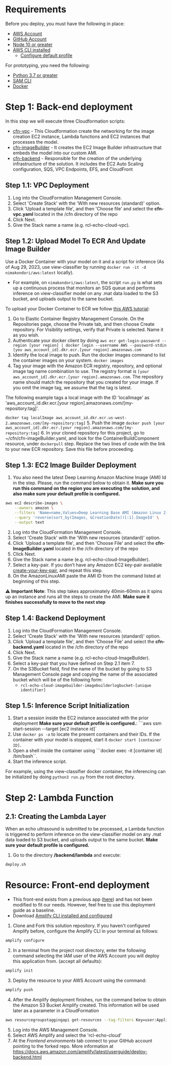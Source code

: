 # Requirements
Before you deploy, you must have the following in place:
*  [AWS Account](https://aws.amazon.com/account/) 
*  [GitHub Account](https://github.com/) 
*  [Node 10 or greater](https://nodejs.org/en/download/) 
*  [AWS CLI installed](https://docs.aws.amazon.com/cli/latest/userguide/getting-started-install.html)
    * [Configure default profile](https://docs.aws.amazon.com/cli/latest/userguide/cli-configure-files.html#cli-configure-files-methods)

For prototyping, you need the following:
*  [Python 3.7 or greater](https://realpython.com/installing-python/) 
*  [SAM CLI](https://docs.aws.amazon.com/serverless-application-model/latest/developerguide/serverless-sam-cli-install.html) 
*  [Docker](https://docs.docker.com/install/) 

# Step 1: Back-end deployment

In this step we will execute three Cloudformation scripts:
* [cfn-vpc](../cfn/cfn-vpc.yaml) - This Cloudformation create the networking for the image creation EC2 instance, Lambda functions and EC2 instances that processes the model.
* [cfn-imageBuilder](../cfn/cfn-imageBuilder.yaml) - It creates the EC2 Image Builder infrastructure that embeds the model into our custom AMI. 
* [cfn-backend](../cfn/cfn-backend.yaml) - Responsible for the creation of the underlying infrastructure of the solution. It includes the EC2 Auto Scaling configuration, SQS, VPC Endpoints, EFS, and CloudFront


## Step 1.1: VPC Deployment

1. Log into the CloudFormation Management Console.
2. Select 'Create Stack' with the 'With new resources (standard)' option.
3. Click 'Upload a template file', and then 'Choose file' and select the **cfn-vpc.yaml** located in the /cfn directory of the repo
4. Click Next.
5. Give the Stack name a name (e.g. rcl-echo-cloud-vpc).

## Step 1.2: Upload Model To ECR And Update Image Builder
Use a Docker Container with your model on it and a script for inference (As of Aug 29, 2023, use view-classifier by running `docker run -it -d nimakondori/aws:latest` locally).

- For example, on `nimakondori/aws:latest`, the script `run.py` is what sets up a continuous process that monitors an SQS queue and performs inference on view-classifier model on any .mat data loaded to the S3 bucket, and uploads output to the same bucket.

To upload your Docker Container to ECR we follow [this AWS tutorial](https://docs.aws.amazon.com/AmazonECR/latest/userguide/docker-push-ecr-image.html):

1. Go to Elastic Container Registry Management Console. On the Repositories page, choose the Private tab, and then choose Create repository. For Visibility settings, verify that Private is selected. Name it as you wish.
2. Authenticate your docker client by doing
```aws ecr get-login-password --region [your region] | docker login --username AWS --password-stdin [you aws_account_id].dkr.ecr.[your region].amazonaws.com```
3. Identify the local image to push. Run the docker images command to list the container images on your system.
```docker images```
4. Tag your image with the Amazon ECR registry, repository, and optional image tag name combination to use. The registry format is ```[your aws_account_id].dkr.ecr.[your region].amazonaws.com```. The repository name should match the repository that you created for your image. If you omit the image tag, we assume that the tag is latest.

The following example tags a local image with the ID 'localImage' as 'aws_account_id.dkr.ecr.[your region].amazonaws.com/[my-repository:tag]'.

```docker tag localImage aws_account_id.dkr.ecr.us-west-2.amazonaws.com/[my-repository:tag]```
5. Push the image ```docker push [your aws_account_id].dkr.ecr.[your region].amazonaws.com/[my-repository:tag]```
6. In your cloned repository for this project, go to ~/cfn/cfn-imageBuilder.yaml, and look for the ContainerBuildComponent resource, under `dockerpull` step. Replace the two lines of code with the link to your new ECR repository. Save this file before proceeding.

## Step 1.3: EC2 Image Builder Deployment

1.  You also need the latest Deep Learning Amazon Machine Image (AMI) Id in the step. Please, run the command below to obtain it. **Make sure you run this command on the region you are executing the solution, and also make sure your default profile is configured.**
```bash
aws ec2 describe-images \
    --owners amazon \
    --filters 'Name=name,Values=Deep Learning Base AMI (Amazon Linux 2)*' 'Name=state,Values=available' \
    --query 'reverse(sort_by(Images, &CreationDate))[:1].ImageId' \
    --output text
```

2. Log into the CloudFormation Management Console.
3. Select 'Create Stack' with the 'With new resources (standard)' option.
4. Click 'Upload a template file', and then 'Choose File' and select the **cfn-ImageBuilder.yaml** located in the /cfn directory of the repo
5. Click Next.
6. Give the Stack name a name (e.g. rcl-echo-cloud-ImageBuilder).
7. Select a key-pair. If you don’t have any Amazon EC2 key-pair available [create-your-key-pair](https://docs.aws.amazon.com/AWSEC2/latest/UserGuide/ec2-key-pairs.html#having-ec2-create-your-key-pair), and repeat this step.
8. On the AmazonLinuxAMI paste the AMI ID from the command listed at beginning of this step.

:warning: **Important Note**: This step takes approximately 40min-60min as it spins up an instance and runs all the steps to create the AMI. **Make sure it finishes successfully to move to the next step**

## Step 1.4: Backend Deployment

1. Log into the CloudFormation Management Console.
2. Select 'Create Stack' with the 'With new resources (standard)' option.
3. Click 'Upload a template file', and then 'Choose File' and select the **cfn-backend.yaml** located in the /cfn directory of the repo
4. Click Next.
5. Give the Stack name a name (e.g. rcl-echo-cloud-ImageBuilder).
6. Select a key-pair that you have defined on Step 2.1 item 7.
7. On the S3Bucket field, find the name of the bucket by going to S3 Management Console page and copying the name of the associated bucket which will be of the following form:
   - ```rcl-echo-cloud-imagebuilder-imagebuilderlogbucket-[unique identifier]```

## Step 1.5: Inference Script Initialization

1. Start a session inside the EC2 instance associated with the prior deployment **Make sure your default profile is configured.**:
```aws ssm start-session --target [ec2 instance id]`
2. Use ```docker ps -a``` to locate the present containers and their IDs. If the container with your model is stopped, start it ```docker start [container ID]```.
3. Open a shell inside the container using ```docker exec -it [container id] /bin/bash``.
4. Start the inference script.

For example, using the view-classifier docker container, the inferencing can be initialized by doing `python3 run.py` from the root directory.

# Step 2: Lambda Function

## 2.1: Creating the Lambda Layer
When an echo ultrasound is submitted to be processed, a Lambda function is triggered to perform inference on the view-classifier model on any .mat data loaded to S3 bucket, and uploads output to the same bucket. **Make sure your default profile is configured.**

1. Go to the directory <strong>/backend/lambda</strong> and execute:
```bash
deploy.sh 
```

# Resource: Front-end deployment

* This front-end exists from a previous app ([here](https://github.com/UBC-CIC/COVID19-L3-Net-APP)) and has not been modified to fit our needs. However, feel free to use this deployment guide as a baseline.
* Download [Amplify CLI installed and configured](https://aws-amplify.github.io/docs/cli-toolchain/quickstart#quickstart)

1.  Clone and Fork this solution repository.
    If you haven't configured Amplify before, configure the Amplify CLI in your terminal as follows:
```bash
amplify configure
```

2.  In a terminal from the project root directory, enter the following command selecting the IAM user of the AWS Account you will deploy this application from. (accept all defaults):

```bash
amplify init
```

3.  Deploy the resource to your AWS Account using the command:
```bash
amplify push
```

4.  After the Amplify deployment finishes, run the command below to obtain the Amazon S3 Bucket Amplify created. This information will be used later as a parameter in a CloudFormation
```bash
aws resourcegroupstaggingapi get-resources --tag-filters Key=user:Application,Values="rcl-echo-cloud" Key=user:Stack,Values="dev" --resource-type-filters s3 --query 'ResourceTagMappingList[*].[ResourceARN]' --output text | grep -v deployment | awk -F':::' '{print $2}'
```

5. Log into the AWS Management Console.
6. Select AWS Amplify and select the 'rcl-echo-cloud'
7. At the *Frontend environments* tab connect to your GitHub account pointing to the forked repo. More information at https://docs.aws.amazon.com/amplify/latest/userguide/deploy-backend.html
